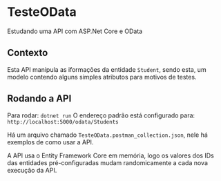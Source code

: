# TesteOData
Estudando uma API com ASP.Net Core e OData

## Contexto
Esta API manipula as iformações da entidade `Student`, sendo esta, um modelo contendo alguns simples atributos para motivos de testes.

## Rodando a API
Para rodar: `dotnet run`
O endereço padrão está configurado para: `http://localhost:5000/odata/Students`

Há um arquivo chamado `TesteOData.postman_collection.json`, nele há exemplos de como usar a API.

A API usa o Entity Framework Core em memória, logo os valores dos IDs das entidades pré-configuradas mudam randomicamente a cada nova execução da API.
